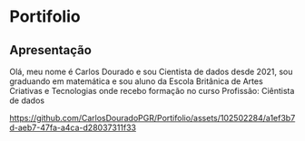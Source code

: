 # Portifolio
## Apresentação
Olá, meu nome é Carlos Dourado e sou Cientista de dados desde 2021, sou graduando em matemática e sou aluno da Escola Britânica de Artes Criativas e Tecnologias onde recebo formação no curso Profissão: Ciêntista de dados


https://github.com/CarlosDouradoPGR/Portifolio/assets/102502284/a1ef3b7d-aeb7-47fa-a4ca-d28037311f33

